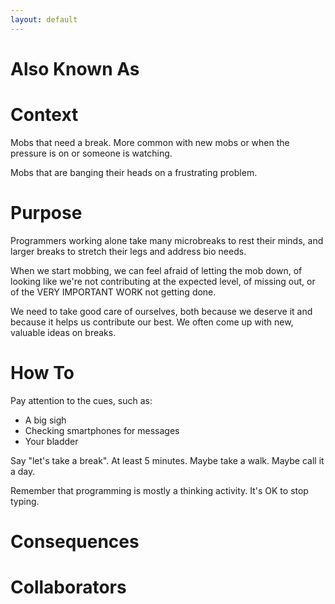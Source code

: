 ```yaml
---
layout: default
---
```

# Also Known As

# Context

Mobs that need a break. More common with new mobs or when the pressure is on or someone is watching.

Mobs that are banging their heads on a frustrating problem.

# Purpose

Programmers working alone take many microbreaks to rest their minds, and larger breaks to stretch their legs and address bio needs. 

When we start mobbing, we can feel afraid of letting the mob down, of looking like we're not contributing at the expected level, of missing out, or of the VERY IMPORTANT WORK not getting done.

We need to take good care of ourselves, both because we deserve it and because it helps us contribute our best. We often come up with new, valuable ideas on breaks.

# How To

Pay attention to the cues, such as:

- A big sigh
- Checking smartphones for messages
- Your bladder

Say "let's take a break". At least 5 minutes. Maybe take a walk. Maybe call it a day.

Remember that programming is mostly a thinking activity. It's OK to stop typing.

# Consequences

# Collaborators

